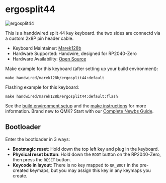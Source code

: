 # ergosplit44

![ergosplit44](https://i.imgur.com/RhRIe2ah.png)

This is a handdwired split 44 key keyboard. the two sides are connectd via a custom 2x8P pin header cable.

* Keyboard Maintainer: [Marek128b](https://github.com/Marek128b)
* Hardware Supported: Handwire, designed for RP2040-Zero
* Hardware Availability: [Open Source](https://github.com/Marek128b/Split40)

Make example for this keyboard (after setting up your build environment):

    make handwired/marek128b/ergosplit44:default

Flashing example for this keyboard:

    make handwired/marek128b/ergosplit44:default:flash

See the [build environment setup](https://docs.qmk.fm/#/getting_started_build_tools) and the [make instructions](https://docs.qmk.fm/#/getting_started_make_guide) for more information. Brand new to QMK? Start with our [Complete Newbs Guide](https://docs.qmk.fm/#/newbs).

## Bootloader

Enter the bootloader in 3 ways:

* **Bootmagic reset**: Hold down the top left key and plug in the keyboard.
* **Physical reset button**: Hold down the `BOOT` button on the RP2040-Zero, then press the `RESET` button.
* **Keycode in layout**: There is no key mapped to `QK_BOOT` in the pre-created keymaps, but you may assign this key in any keymaps you create.
